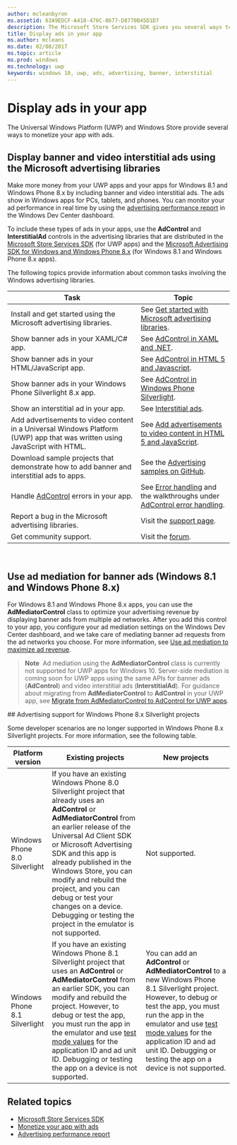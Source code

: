 ---author: mcleanbyronms.assetid: 63A9EDCF-A418-476C-8677-D8770B45D1D7description: The Microsoft Store Services SDK gives you several ways to monetize your app with ads.title: Display ads in your appms.author: mcleansms.date: 02/08/2017ms.topic: articlems.prod: windowsms.technology: uwpkeywords: windows 10, uwp, ads, advertising, banner, interstitial---# Display ads in your appThe Universal Windows Platform (UWP) and Windows Store provide several ways to monetize your app with ads.## Display banner and video interstitial ads using the Microsoft advertising librariesMake more money from your UWP apps and your apps for Windows 8.1 and Windows Phone 8.x by including banner and video interstitial ads. The ads show in Windows apps for PCs, tablets, and phones. You can monitor your ad performance in real time by using the [advertising performance report](../publish/advertising-performance-report.md) in the Windows Dev Center dashboard.To include these types of ads in your apps, use the **AdControl** and **InterstitialAd** controls in the advertising libraries that are distributed in the [Microsoft Store Services SDK](http://aka.ms/store-em-sdk) (for UWP apps) and the [Microsoft Advertising SDK for Windows and Windows Phone 8.x](http://aka.ms/store-8-sdk) (for Windows 8.1 and Windows Phone 8.x apps).The following topics provide information about common tasks involving the Windows advertising libraries.|  Task    | Topic |               |----------|-------|| Install and get started using the Microsoft advertising libraries.     | See [Get started with Microsoft advertising libraries](get-started-with-microsoft-advertising-libraries.md).        || Show banner ads in your XAML/C# app.     | See [AdControl in XAML and .NET](adcontrol-in-xaml-and--net.md).        || Show banner ads in your HTML/JavaScript app.     | See [AdControl in HTML 5 and Javascript](adcontrol-in-html-5-and-javascript.md).        || Show banner ads in your Windows Phone Silverlight 8.x app.     | See [AdControl in Windows Phone Silverlight](adcontrol-in-windows-phone-silverlight.md).        || Show an interstitial ad in your app.     | See [Interstitial ads](interstitial-ads.md).       || Add advertisements to video content in a Universal Windows Platform (UWP) app that was written using JavaScript with HTML.   |  See [Add advertisements to video content in HTML 5 and JavaScript](add-advertisements-to-video-content.md).  || Download sample projects that demonstrate how to add banner and interstitial ads to apps.     |See the [Advertising samples on GitHub](http://aka.ms/githubads).       || Handle [AdControl](https://msdn.microsoft.com/library/windows/apps/microsoft.advertising.winrt.ui.adcontrol.aspx) errors in your app.     | See [Error handling](error-handling-with-advertising-libraries.md) and the walkthroughs under [AdControl error handling](adcontrol-error-handling.md).       || Report a bug in the Microsoft advertising libraries.     | Visit the [support page](https://go.microsoft.com/fwlink/p/?LinkId=331508).        || Get community support.     | Visit the [forum](http://go.microsoft.com/fwlink/p/?LinkId=401266).       |                            ## Use ad mediation for banner ads (Windows 8.1 and Windows Phone 8.x)For Windows 8.1 and Windows Phone 8.x apps, you can use the **AdMediatorControl** class to optimize your advertising revenue by displaying banner ads from multiple ad networks. After you add this control to your app, you configure your ad mediation settings on the Windows Dev Center dashboard, and we take care of mediating banner ad requests from the ad networks you choose. For more information, see [Use ad mediation to maximize ad revenue](https://msdn.microsoft.com/library/windows/apps/xaml/dn864359.aspx).>**Note**&nbsp;&nbsp;Ad mediation using the **AdMediatorControl** class is currently not supported for UWP apps for Windows 10. Server-side mediation is coming soon for UWP apps using the same APIs for banner ads (**AdControl**) and video interstitial ads (**InterstitialAd**). For guidance about migrating from **AdMediatorControl** to **AdControl** in your UWP app, see [Migrate from AdMediatorControl to AdControl for UWP apps](migrate-from-admediatorcontrol-to-adcontrol.md).<span id="silverlight_support"/>## Advertising support for Windows Phone 8.x Silverlight projectsSome developer scenarios are no longer supported in Windows Phone 8.x Silverlight projects. For more information, see the following table.|  Platform version  |  Existing projects    |   New projects  ||-----------------|----------------|--------------|| Windows Phone 8.0 Silverlight     |  If you have an existing Windows Phone 8.0 Silverlight project that already uses an **AdControl** or **AdMediatorControl** from an earlier release of the Universal Ad Client SDK or Microsoft Advertising SDK and this app is already published in the Windows Store, you can modify and rebuild the project, and you can debug or test your changes on a device. Debugging or testing the project in the emulator is not supported.  |  Not supported.  || Windows Phone 8.1 Silverlight    |  If you have an existing Windows Phone 8.1 Silverlight project that uses an **AdControl** or **AdMediatorControl** from an earlier SDK, you can modify and rebuild the project. However, to debug or test the app, you must run the app in the emulator and use [test mode values](test-mode-values.md) for the application ID and ad unit ID. Debugging or testing the app on a device is not supported.  |   You can add an **AdControl** or **AdMediatorControl** to a new Windows Phone 8.1 Silverlight project. However, to debug or test the app, you must run the app in the emulator and use [test mode values](test-mode-values.md) for the application ID and ad unit ID. Debugging or testing the app on a device is not supported. |## Related topics* [Microsoft Store Services SDK](microsoft-store-services-sdk.md)* [Monetize your app with ads](http://go.microsoft.com/fwlink/p/?LinkId=699559)* [Advertising performance report](../publish/advertising-performance-report.md)